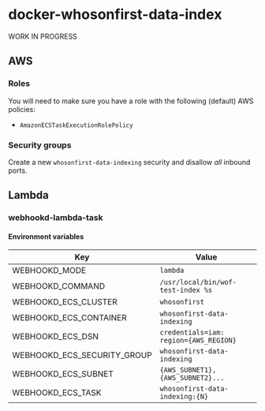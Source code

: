 # docker-whosonfirst-data-index

WORK IN PROGRESS

## AWS

### Roles

You will need to make sure you have a role with the following (default) AWS policies:

* `AmazonECSTaskExecutionRolePolicy`

### Security groups

Create a new `whosonfirst-data-indexing` security and disallow _all_ inbound ports.

## Lambda

### webhookd-lambda-task

#### Environment variables

| Key | Value |
| --- | --- |
| WEBHOOKD_MODE | `lambda` |
| WEBHOOKD_COMMAND | `/usr/local/bin/wof-test-index %s` |
| WEBHOOKD_ECS_CLUSTER | `whosonfirst` |
| WEBHOOKD_ECS_CONTAINER | `whosonfirst-data-indexing` |
| WEBHOOKD_ECS_DSN | `credentials=iam: region={AWS_REGION}` |
| WEBHOOKD_ECS_SECURITY_GROUP | `whosonfirst-data-indexing` |
| WEBHOOKD_ECS_SUBNET | `{AWS_SUBNET1},{AWS_SUBNET2}...` |
| WEBHOOKD_ECS_TASK | `whosonfirst-data-indexing:{N}` |
